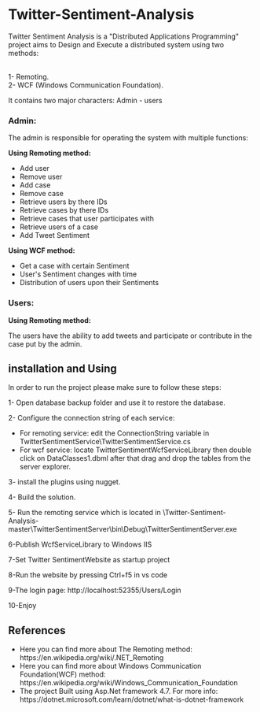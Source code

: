 # Twitter-Sentiment-Analysis
<p>
            Twitter Sentiment Analysis is a "Distributed Applications Programming" project aims to Design and Execute a distributed system using two methods:
        </p>
        <p>
            <br />
            1- Remoting.
            <br />
            2- WCF (Windows Communication Foundation).
        </p>
        <p>It contains two major characters: Admin - users</p>
        <h3>Admin:</h3> 
        <p>The admin is responsible for operating the system with multiple functions:</p>
        <b>Using Remoting method:</b>
        <ul>
            <li>Add user</li>
            <li>Remove user</li>
            <li>Add case</li>
            <li>Remove case</li>
            <li>Retrieve users by there IDs</li>
            <li>Retrieve cases by there IDs</li>
            <li>Retrieve cases that user participates with</li>
            <li>Retrieve users of a case</li>
            <li>Add Tweet Sentiment</li>
        </ul>
        <b>Using WCF method:</b>
        <ul>
            <li>Get a case with certain Sentiment</li>
            <li>User's Sentiment changes with time</li>
            <li>Distribution of users upon their Sentiments</li>
         </ul>
<h3>Users:</h3>
<b>Using Remoting method:</b>
<p>The users have the ability to add tweets and participate or contribute in the case put by the admin.</p>

<h2>installation and Using</h2>
<p>In order to run the project please make sure to follow these steps:</p>
<p>1- Open database backup folder and use it to restore the database.</p>
<p>2- Configure the connection string of each service:</p>
  <ul>
  <li>For remoting service: edit the ConnectionString variable in TwitterSentimentService\TwitterSentimentService.cs</li>
  <li>For wcf service: locate TwitterSentimentWcfServiceLibrary then double click on DataClasses1.dbml after that drag and drop the tables from the server explorer.</li>
</ul>
<p>3- install the plugins using nugget.</p> 
<p>4- Build the solution.</p>
<p>5- Run the remoting service which is located in \Twitter-Sentiment-Analysis-master\TwitterSentimentServer\bin\Debug\TwitterSentimentServer.exe</p>

<p>6-Publish WcfServiceLibrary to Windows IIS</p>
<p>7-Set Twitter SentimentWebsite as startup project</p>
<p>8-Run the website by pressing Ctrl+f5 in vs code</p>
<p>9-The login page: http://localhost:52355/Users/Login</p>
<p>10-Enjoy</p>

<h2>References</h2>
<ul>
<li>Here you can find more about The Remoting method: https://en.wikipedia.org/wiki/.NET_Remoting </li>
<li>Here you can find more about Windows Communication Foundation(WCF) method: https://en.wikipedia.org/wiki/Windows_Communication_Foundation </li>
<li>The project Built using Asp.Net framework 4.7. For more info: https://dotnet.microsoft.com/learn/dotnet/what-is-dotnet-framework</li>
</ul>

